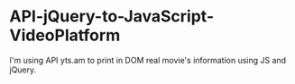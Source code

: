 # API-jQuery-to-JavaScript-VideoPlatform
I'm using API yts.am to print in DOM real movie's information using JS and jQuery. 

